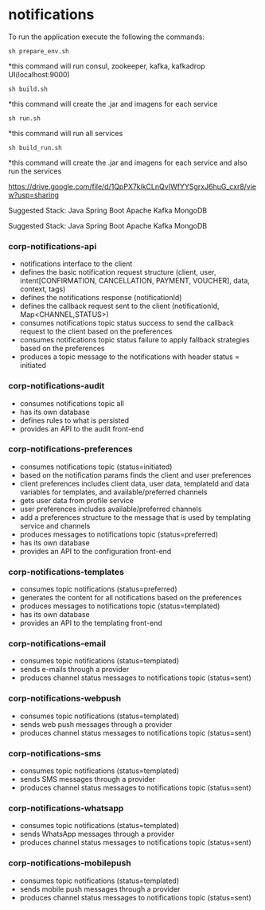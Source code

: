 # notifications

To run the application execute the following the commands:
```
sh prepare_env.sh
```
*this command will run consul, zookeeper, kafka, kafkadrop UI(localhost:9000)

```
sh build.sh
```
*this command will create the .jar and imagens for each service

```
sh run.sh
```
*this command will run all services

```
sh build_run.sh
```
*this command will create the .jar and imagens for each service and also run the services

https://drive.google.com/file/d/1QpPX7kikCLnQvIWfYYSgrxJ6huG_cxr8/view?usp=sharing

Suggested Stack:
Java Spring Boot
Apache Kafka
MongoDB

Suggested Stack:
Java Spring Boot
Apache Kafka
MongoDB

### corp-notifications-api
- notifications interface to the client
- defines the basic notification request structure (client, user, intent[CONFIRMATION, CANCELLATION, PAYMENT, VOUCHER], data, context, tags)
- defines the notifications response (notificationId)
- defines the callback request sent to the client (notificationId, Map<CHANNEL,STATUS>)
- consumes notifications topic status success to send the callback request to the client  based on the preferences
- consumes notifications topic status failure to apply fallback strategies based on the preferences
- produces a topic message to the notifications with header status = initiated

### corp-notifications-audit
- consumes notifications topic all
- has its own database
- defines rules to what is persisted
- provides an API to the audit front-end

### corp-notifications-preferences
- consumes notifications topic (status=initiated)
- based on the notification params finds the client and user preferences
- client preferences includes client data, user data, templateId and data variables for templates, and available/preferred channels
- gets user data from profile service
- user preferences includes available/preferred channels
- add a preferences structure to the message that is used by templating service and channels
- produces messages to notifications topic (status=preferred)
- has its own database
- provides an API to the configuration front-end

### corp-notifications-templates
- consumes topic notifications (status=preferred)
- generates the content for all notifications based on the preferences
- produces messages to notifications topic (status=templated)
- has its own database
- provides an API to the templating front-end

### corp-notifications-email
- consumes topic notifications (status=templated)
- sends e-mails through a provider
- produces channel status messages to notifications topic (status=sent)

### corp-notifications-webpush
- consumes topic notifications (status=templated)
- sends web push messages through a provider
- produces channel status messages to notifications topic (status=sent)

### corp-notifications-sms
- consumes topic notifications (status=templated)
- sends SMS messages through a provider
- produces channel status messages to notifications topic (status=sent)

### corp-notifications-whatsapp
- consumes topic notifications (status=templated)
- sends WhatsApp messages through a provider
- produces channel status messages to notifications topic (status=sent)

### corp-notifications-mobilepush
- consumes topic notifications (status=templated)
- sends mobile push messages through a provider
- produces channel status messages to notifications topic (status=sent)

